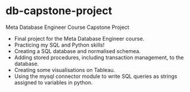 # db-capstone-project
Meta Database Engineer Course Capstone Project

* Final project for the Meta Database Engineer course.
* Practicing my SQL and Python skills!
* Creating a SQL database and normalised schemea.
* Adding stored procedures, including transaction management, to the database.
* Creating some visualisations on Tableau.
* Using the mysql connector module to write SQL queries as strings assigned to variables in python.
